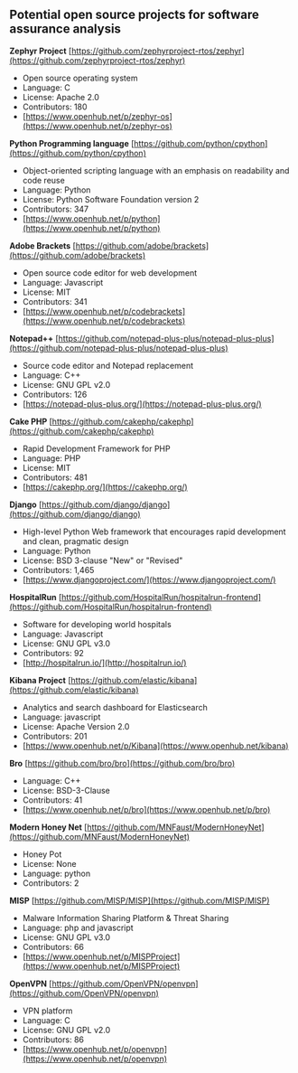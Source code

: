 ## Potential open source projects for software assurance analysis


**Zephyr Project** [https://github.com/zephyrproject-rtos/zephyr](https://github.com/zephyrproject-rtos/zephyr)

* Open source operating system
* Language: C
* License: Apache 2.0
* Contributors: 180
* [https://www.openhub.net/p/zephyr-os](https://www.openhub.net/p/zephyr-os)

**Python Programming language** [https://github.com/python/cpython](https://github.com/python/cpython)

* Object-oriented scripting language with an emphasis on readability and code reuse
* Language: Python
* License: Python Software Foundation version 2
* Contributors: 347
* [https://www.openhub.net/p/python](https://www.openhub.net/p/python)

**Adobe Brackets** [https://github.com/adobe/brackets](https://github.com/adobe/brackets)

* Open source code editor for web development
* Language: Javascript
* License: MIT
* Contributors: 341
* [https://www.openhub.net/p/codebrackets](https://www.openhub.net/p/codebrackets)

**Notepad++** [https://github.com/notepad-plus-plus/notepad-plus-plus](https://github.com/notepad-plus-plus/notepad-plus-plus)

* Source code editor and Notepad replacement
* Language: C++
* License: GNU GPL v2.0
* Contributors: 126
* [https://notepad-plus-plus.org/](https://notepad-plus-plus.org/)

**Cake PHP** [https://github.com/cakephp/cakephp](https://github.com/cakephp/cakephp)

* Rapid Development Framework for PHP
* Language: PHP
* License: MIT
* Contributors: 481
* [https://cakephp.org/](https://cakephp.org/)

**Django** [https://github.com/django/django](https://github.com/django/django)

* High-level Python Web framework that encourages rapid development and clean, pragmatic design
* Language: Python
* License: BSD 3-clause "New" or "Revised"
* Contributors: 1,465
* [https://www.djangoproject.com/](https://www.djangoproject.com/)

**HospitalRun** [https://github.com/HospitalRun/hospitalrun-frontend](https://github.com/HospitalRun/hospitalrun-frontend)

* Software for developing world hospitals
* Language: Javascript
* License: GNU GPL v3.0
* Contributors: 92
* [http://hospitalrun.io/](http://hospitalrun.io/)


**Kibana Project** [https://github.com/elastic/kibana](https://github.com/elastic/kibana)

* Analytics and search dashboard for Elasticsearch
* Language: javascript
* License: Apache Version 2.0
* Contributors: 201
* [https://www.openhub.net/p/Kibana](https://www.openhub.net/kibana)

**Bro** [https://github.com/bro/bro](https://github.com/bro/bro)

* Language: C++
* License: BSD-3-Clause
* Contributors: 41
* [https://www.openhub.net/p/bro](https://www.openhub.net/p/bro)

**Modern Honey Net** [https://github.com/MNFaust/ModernHoneyNet](https://github.com/MNFaust/ModernHoneyNet)

* Honey Pot
* License: None
* Language: python
* Contributors: 2

**MISP** [https://github.com/MISP/MISP](https://github.com/MISP/MISP)

* Malware Information Sharing Platform & Threat Sharing
* Language: php and javascript
* License: GNU GPL v3.0
* Contributors: 66
* [https://www.openhub.net/p/MISPProject](https://www.openhub.net/p/MISPProject)

**OpenVPN** [https://github.com/OpenVPN/openvpn](https://github.com/OpenVPN/openvpn)

* VPN platform
* Language: C
* License: GNU GPL v2.0
* Contributors: 86
* [https://www.openhub.net/p/openvpn](https://www.openhub.net/p/openvpn)

<!-- Template
** Name ** [githubSite](githubSite)
* Description
* Language: 
* License: 
* Contributors: 
* [projectSite](projectSite)
--->

